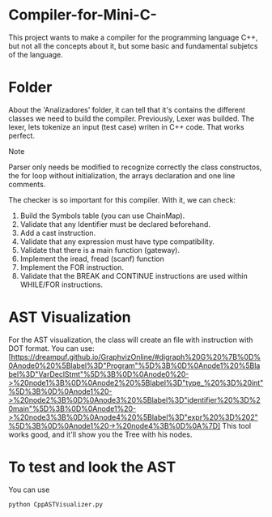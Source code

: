 # Compiler-for-Mini-C-
This project wants to make a compiler for the programming language C++, but not all the concepts about it, but some basic and fundamental subjetcs of the language.

# Folder

About the 'Analizadores' folder, it can tell that it's contains the different classes we need to build the compiler. Previously, Lexer was builded. The lexer, lets tokenize an input (test case) writen in C++ code. That works perfect.


>[!NOTE]
   >
   >Parser only needs be modified to recognize correctly the class constructos, the for loop without initialization, the arrays declaration and one line comments.

The checker is so important for this compiler. With it, we can check:

1. Build the Symbols table (you can use ChainMap).
2. Validate that any Identifier must be declared beforehand.
3. Add a cast instruction.
4. Validate that any expression must have type compatibility.
5. Validate that there is a main function (gateway).
6. Implement the iread, fread (scanf) function
7. Implement the FOR instruction.
8. Validate that the BREAK and CONTINUE instructions are used within WHILE/FOR instructions.

# AST Visualization
For the AST visualization, the class will create an file with instruction with DOT format. You can use: [https://dreampuf.github.io/GraphvizOnline/#digraph%20G%20%7B%0D%0Anode0%20%5Blabel%3D"Program"%5D%3B%0D%0Anode1%20%5Blabel%3D"VarDeclStmt"%5D%3B%0D%0Anode0%20->%20node1%3B%0D%0Anode2%20%5Blabel%3D"type_%20%3D%20int"%5D%3B%0D%0Anode1%20->%20node2%3B%0D%0Anode3%20%5Blabel%3D"identifier%20%3D%20main"%5D%3B%0D%0Anode1%20->%20node3%3B%0D%0Anode4%20%5Blabel%3D"expr%20%3D%202"%5D%3B%0D%0Anode1%20->%20node4%3B%0D%0A%7D] This tool works good, and it'll show you the Tree with his nodes.

# To test and look the AST
You can use 
```
python CppASTVisualizer.py 
```
